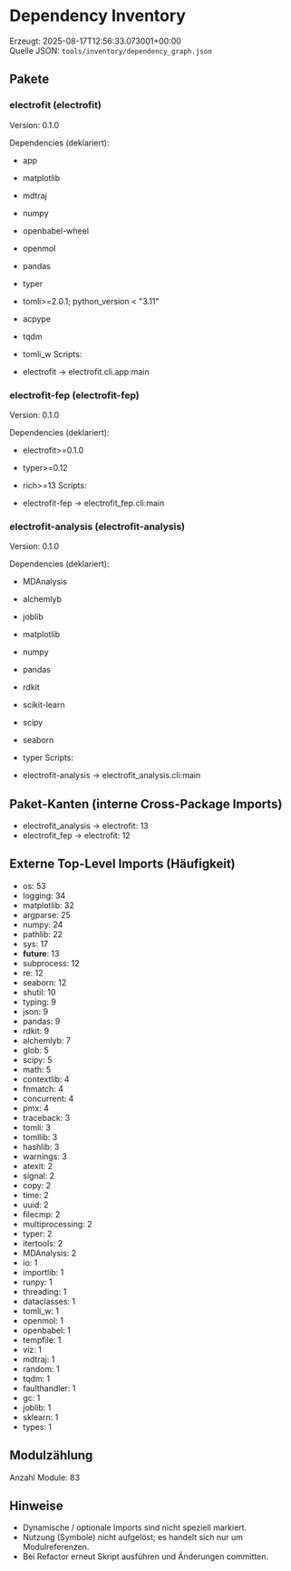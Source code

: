 # Dependency Inventory

Erzeugt: 2025-08-17T12:56:33.073001+00:00  
Quelle JSON: `tools/inventory/dependency_graph.json`

## Pakete

### electrofit (electrofit)

Version: 0.1.0

Dependencies (deklariert):

- app
- matplotlib
- mdtraj
- numpy
- openbabel-wheel
- openmol
- pandas
- typer
- tomli>=2.0.1; python_version < "3.11"
- acpype
- tqdm
- tomli_w
Scripts:

- electrofit -> electrofit.cli.app:main

### electrofit-fep (electrofit-fep)

Version: 0.1.0

Dependencies (deklariert):

- electrofit>=0.1.0
- typer>=0.12
- rich>=13
Scripts:

- electrofit-fep -> electrofit_fep.cli:main

### electrofit-analysis (electrofit-analysis)

Version: 0.1.0

Dependencies (deklariert):

- MDAnalysis
- alchemlyb
- joblib
- matplotlib
- numpy
- pandas
- rdkit
- scikit-learn
- scipy
- seaborn
- typer
Scripts:

- electrofit-analysis -> electrofit_analysis.cli:main

## Paket-Kanten (interne Cross-Package Imports)

- electrofit_analysis -> electrofit: 13
- electrofit_fep -> electrofit: 12

## Externe Top-Level Imports (Häufigkeit)

- os: 53
- logging: 34
- matplotlib: 32
- argparse: 25
- numpy: 24
- pathlib: 22
- sys: 17
- __future__: 13
- subprocess: 12
- re: 12
- seaborn: 12
- shutil: 10
- typing: 9
- json: 9
- pandas: 9
- rdkit: 9
- alchemlyb: 7
- glob: 5
- scipy: 5
- math: 5
- contextlib: 4
- fnmatch: 4
- concurrent: 4
- pmx: 4
- traceback: 3
- tomli: 3
- tomllib: 3
- hashlib: 3
- warnings: 3
- atexit: 2
- signal: 2
- copy: 2
- time: 2
- uuid: 2
- filecmp: 2
- multiprocessing: 2
- typer: 2
- itertools: 2
- MDAnalysis: 2
- io: 1
- importlib: 1
- runpy: 1
- threading: 1
- dataclasses: 1
- tomli_w: 1
- openmol: 1
- openbabel: 1
- tempfile: 1
- viz: 1
- mdtraj: 1
- random: 1
- tqdm: 1
- faulthandler: 1
- gc: 1
- joblib: 1
- sklearn: 1
- types: 1

## Modulzählung

Anzahl Module: 83

## Hinweise

- Dynamische / optionale Imports sind nicht speziell markiert.
- Nutzung (Symbole) nicht aufgelöst; es handelt sich nur um Modulreferenzen.
- Bei Refactor erneut Skript ausführen und Änderungen committen.